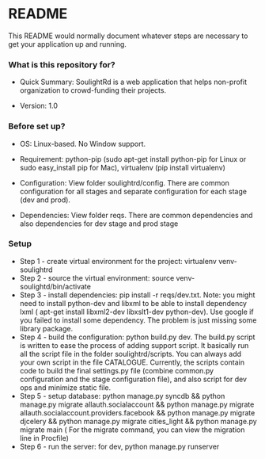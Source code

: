 # README #

This README would normally document whatever steps are necessary to get your application up and running.

### What is this repository for? ###

* Quick Summary: SoulightRd is a web application that helps non-profit organization to crowd-funding their projects. 

* Version: 1.0

### Before set up? ###

* OS: Linux-based. No Window support.

* Requirement: python-pip (sudo apt-get install python-pip for Linux or sudo easy_install pip for Mac), virtualenv (pip install virtualenv)

* Configuration: View folder soulightrd/config. There are common configuration for all stages and separate configuration for each stage (dev and prod).  

* Dependencies: View folder reqs. There are common dependencies and also dependencies for dev stage and prod stage

### Setup ###

* Step 1 - create virtual environment for the project: virtualenv venv-soulightrd
* Step 2 - source the virtual environment: source venv-soulightd/bin/activate
* Step 3 - install dependencies: pip install -r reqs/dev.txt. Note: you might need to install python-dev and libxml to be able to install dependency lxml ( apt-get install libxml2-dev libxslt1-dev python-dev). Use google if you failed to install some dependency. The problem is just missing some library package.
* Step 4 - build the configuration: python build.py dev. The build.py script is written to ease the process of adding support script. It basically run all the script file in the folder soulightrd/scripts. You can always add your own script in the file CATALOGUE. Currently, the scripts contain code to build the final settings.py file (combine common.py configuration and the stage configuration file), and also script for dev ops and minimize static file.
* Step 5 - setup database: python manage.py syncdb && python manage.py migrate allauth.socialaccount && python manage.py migrate allauth.socialaccount.providers.facebook && python manage.py migrate djcelery && python manage.py migrate cities_light && python manage.py migrate main ( For the migrate command, you can view the migration line in Procfile)
* Step 6 - run the server: for dev, python manage.py runserver